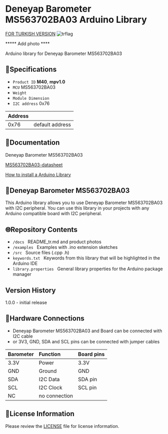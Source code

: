 # Deneyap Barometer MS563702BA03 Arduino Library
[FOR TURKISH VERSION](docs/README_tr.md) ![trflag](https://github.com/deneyapkart/deneyapkart-arduino-core/blob/master/docs/tr.png)

***** Add photo ****

Arduino library for Deneyap Barometer MS563702BA03

## :mag_right:Specifications 
- `Product ID` **M40**, **mpv1.0**
- `MCU` MS563702BA03
- `Weight` 
- `Module Dimension`
- `I2C address` 0x76

| Address |  | 
| :---      | :---     |
| 0x76 | default address |

## :closed_book:Documentation
Deneyap Barometer MS563702BA03

[MS563702BA03-datasheet](https://www.te.com/commerce/DocumentDelivery/DDEController?Action=srchrtrv&DocNm=MS5637-02BA03&DocType=Data+Sheet&DocLang=English)

[How to install a Arduino Library](https://docs.arduino.cc/software/ide-v1/tutorials/installing-libraries)

## :pushpin:Deneyap Barometer MS563702BA03
This Arduino library allows you to use Deneyap Barometer MS563702BA03 with I2C peripheral. You can use this library in your projects with any Arduino compatible board with I2C peripheral.

## :globe_with_meridians:Repository Contents
- `/docs ` README_tr.md and product photos
- `/examples ` Examples with .ino extension sketches
- `/src ` Source files (.cpp .h)
- `keywords.txt ` Keywords from this library that will be highlighted in the Arduino IDE
- `library.properties ` General library properties for the Arduino package manager

## Version History
1.0.0 - initial release

## :rocket:Hardware Connections
- Deneyap Barometer MS563702BA03 and Board can be connected with I2C cable
- or 3V3, GND, SDA and SCL pins can be connected with jumper cables

|Barometer| Function | Board pins | 
|:--- |   :---  | :---|
|3.3V | Power   |3.3V |      
|GND  | Ground  | GND | 
|SDA  | I2C Data  | SDA pin |
|SCL  | I2C Clock | SCL pin |
| NC         | no connection|         |

## :bookmark_tabs:License Information
Please review the [LICENSE](https://github.com/deneyapkart/deneyap-basinc-olcer-arduino-library/blob/master/LICENSE) file for license information.